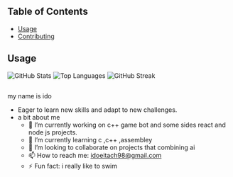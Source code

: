 ## Table of Contents
- [Usage](#usage)
- [Contributing](#contributing)

## Usage
![GitHub Stats](https://github-readme-stats.vercel.app/api?username=IdoEitach&show_icons=true)
![Top Languages](https://github-readme-stats.vercel.app/api/top-langs/?username=IdoEitach&layout=compact)
![GitHub Streak](https://github-readme-streak-stats.herokuapp.com/?user=IdoEitach)

##
my name is ido 
- Eager to learn new skills and adapt to new challenges. 
- a bit about me 
  - 🔭 I’m currently working on c++ game bot and some sides react and node js projects.
  - 🌱 I’m currently learning c ,c++ ,assembley
  - 👯 I’m looking to collaborate on projects that combining ai  
  - 📫 How to reach me: idoeitach98@gmail.com 
  - ⚡ Fun fact: i really like to swim 
